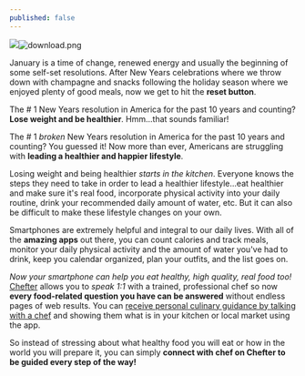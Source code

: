 ```yaml
---
published: false
---
```

![]({{site.baseurl}}/img/download.png)![download.png]({{site.baseurl}}/img/download.png)


January is a time of change, renewed energy and usually the beginning of some self-set resolutions. After New Years celebrations where we throw down with champagne and snacks following the holiday season where we enjoyed plenty of good meals, now we get to hit the **reset button**. 

The # 1 New Years resolution in America for the past 10 years and counting? **Lose weight and be healthier**. Hmm...that sounds familiar! 

The # 1 _broken_ New Years resolution in America for the past 10 years and counting? You guessed it! Now more than ever, Americans are struggling with **leading a healthier and happier lifestyle**. 

Losing weight and being healthier _starts in the kitchen_. Everyone knows the steps they need to take in order to lead a healthier lifestyle...eat healthier and make sure it's real food, incorporate physical activity into your daily routine, drink your recommended daily amount of water, etc. But it can also be difficult to make these lifestyle changes on your own. 

Smartphones are extremely helpful and integral to our daily lives. With all of the **amazing apps** out there, you can count calories and track meals, monitor your daily physical activity and the amount of water you've had to drink, keep you calendar organized, plan your outfits, and the list goes on. 

_Now your smartphone can help you eat healthy, high quality, real food too!_ [Chefter](https://www.chefter.com/) allows you to _speak 1:1_ with a trained, professional chef so now **every food-related question you have can be answered** without endless pages of web results. You can [receive personal culinary guidance by talking with a chef]( "https://itunes.apple.com/app/apple-store/id1083651067?mt=8") and showing them what is in your kitchen or local market using the app. 

So instead of stressing about what healthy food you will eat or how in the world you will prepare it, you can simply **connect with chef on Chefter to be guided every step of the way!** 